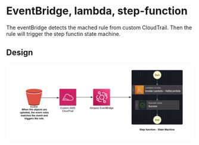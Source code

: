
# EventBridge, lambda, step-function

The eventBridge detects the mached rule from custom CloudTrail. Then the rule will trigger the step functin state machine.

## Design
![alt text](<pics/Untitled picture.png>)